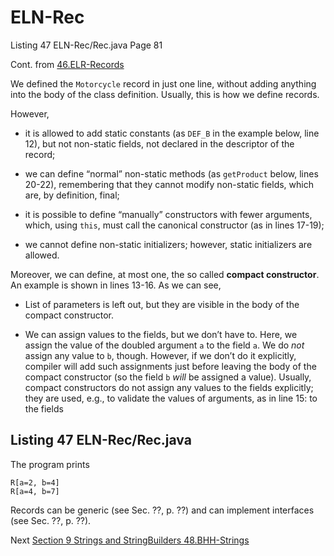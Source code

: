 # ELN-Rec
Listing 47 ELN-Rec/Rec.java Page 81

Cont. from [46.ELR-Records](https://github.com/Java-PJATK/46.ELR-Records)  

We defined the `Motorcycle` record in just one line, without adding anything into the body of the class definition. Usually, this is how we define records.  

However,

* it is allowed to add static constants (as `DEF_B` in the example below, line 12), but not non-static fields, not declared in the descriptor of the record;

* we can define “normal” non-static methods (as `getProduct` below, lines 20-22), remembering that they cannot modify non-static fields, which are, by definition, final;

* it is possible to define “manually” constructors with fewer arguments, which, using `this`, must call the canonical constructor (as in lines 17-19);

* we cannot define non-static initializers; however, static initializers are allowed.

Moreover, we can define, at most one, the so called **compact constructor**. An example is shown in lines 13-16. As we can see,

* List of parameters is left out, but they are visible in the body of the compact constructor.

* We can assign values to the fields, but we don’t have to. Here, we assign the value of the doubled argument `a` to the field `a`. We do _not_ assign any value to `b`,
though.
However, if we don’t do it explicitly, compiler will add such assignments just before leaving the body of the compact constructor (so the field `b` _will_ be assigned a value). Usually, compact constructors do not assign any values to the fields explicitly; they are used, e.g., to validate the values of arguments, as in line 15: to the fields

## Listing 47 ELN-Rec/Rec.java

The program prints  

```
R[a=2, b=4]
R[a=4, b=7]
```

Records can be generic (see Sec. ??, p. ??) and can implement interfaces (see Sec. ??, p. ??).

Next [Section 9 Strings and StringBuilders 48.BHH-Strings](https://github.com/Java-PJATK/48.BHH-Strings)

